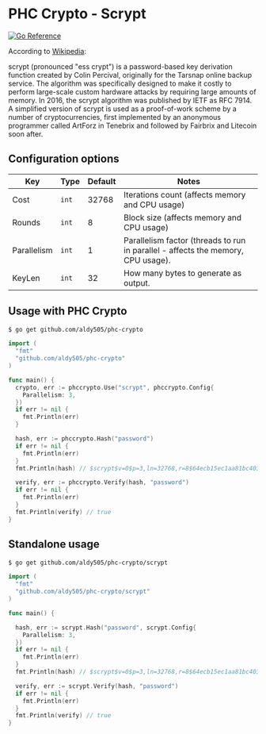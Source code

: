 # PHC Crypto - Scrypt

[![Go Reference](https://pkg.go.dev/badge/github.com/aldy505/phc-crypto.svg)](https://pkg.go.dev/github.com/aldy505/phc-crypto/scrypt)

According to [Wikipedia](https://en.wikipedia.org/wiki/Scrypt):

scrypt (pronounced "ess crypt") is a password-based key derivation function created by Colin Percival, originally for the Tarsnap online backup service. The algorithm was specifically designed to make it costly to perform large-scale custom hardware attacks by requiring large amounts of memory. In 2016, the scrypt algorithm was published by IETF as RFC 7914. A simplified version of scrypt is used as a proof-of-work scheme by a number of cryptocurrencies, first implemented by an anonymous programmer called ArtForz in Tenebrix and followed by Fairbrix and Litecoin soon after.

## Configuration options

| Key | Type | Default | Notes
|---|---|---|---|
| Cost | `int` | 32768 | Iterations count (affects memory and CPU usage) |
| Rounds | `int` | 8 | Block size (affects memory and CPU usage) |
| Parallelism | `int` | 1 | Parallelism factor (threads to run in parallel - affects the memory, CPU usage). |
| KeyLen | `int` | 32 | How many bytes to generate as output. | 

## Usage with PHC Crypto

```bash
$ go get github.com/aldy505/phc-crypto
```

```go
import (
  "fmt"
  "github.com/aldy505/phc-crypto"
)

func main() {
  crypto, err := phccrypto.Use("scrypt", phccrypto.Config{
    Parallelism: 3,
  })
  if err != nil {
    fmt.Println(err)
  }

  hash, err := phccrypto.Hash("password")
  if err != nil {
    fmt.Println(err)
  }
  fmt.Println(hash) // $scrypt$v=0$p=3,ln=32768,r=8$64ecb15ec1aa81bc403a892efb2289ce$4fc8d3bc...

  verify, err := phccrypto.Verify(hash, "password")
  if err != nil {
    fmt.Println(err)
  }
  fmt.Println(verify) // true
}
```

## Standalone usage

```bash
$ go get github.com/aldy505/phc-crypto/scrypt
```

```go
import (
  "fmt"
  "github.com/aldy505/phc-crypto/scrypt"
)

func main() {

  hash, err := scrypt.Hash("password", scrypt.Config{
    Parallelism: 3,
  })
  if err != nil {
    fmt.Println(err)
  }
  fmt.Println(hash) // $scrypt$v=0$p=3,ln=32768,r=8$64ecb15ec1aa81bc403a892efb2289ce$4fc8d3bc...

  verify, err := scrypt.Verify(hash, "password")
  if err != nil {
    fmt.Println(err)
  }
  fmt.Println(verify) // true
}
```